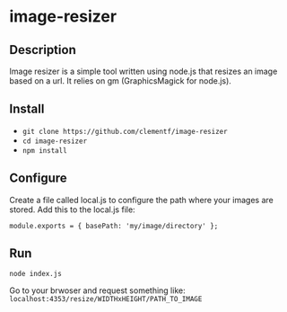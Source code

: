 # image-resizer

## Description
Image resizer is a simple tool written using node.js that resizes an image based on a url. It relies on gm (GraphicsMagick for node.js). 

## Install 
* `git clone https://github.com/clementf/image-resizer`
* `cd image-resizer` 
* `npm install`

## Configure
Create a file called local.js to configure the path where your images are stored.
Add this to the local.js file:

`module.exports = {
    basePath: 'my/image/directory'
  };
`
## Run 

`node index.js`

Go to your brwoser and request something like: 
`localhost:4353/resize/WIDTHxHEIGHT/PATH_TO_IMAGE`
